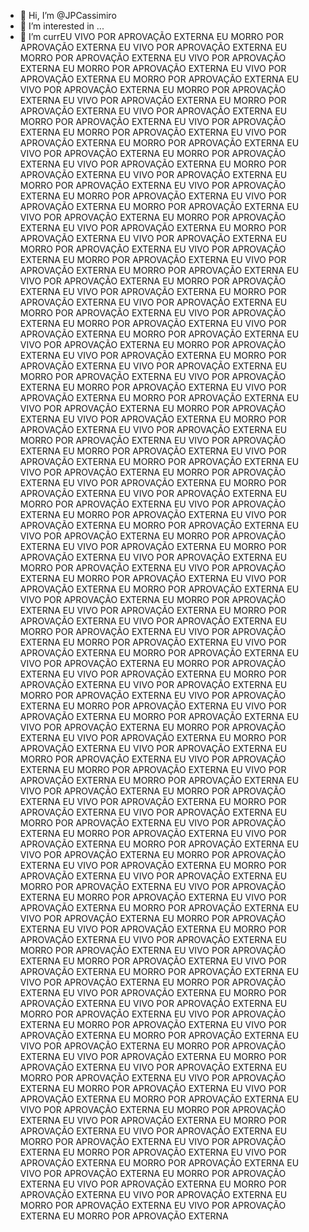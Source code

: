 - 👋 Hi, I’m @JPCassimiro
- 👀 I’m interested in ...
- 🌱 I’m currEU VIVO POR APROVAÇÃO EXTERNA EU MORRO POR APROVAÇÃO EXTERNA EU VIVO POR APROVAÇÃO EXTERNA EU MORRO POR APROVAÇÃO EXTERNA EU VIVO POR APROVAÇÃO EXTERNA EU MORRO POR APROVAÇÃO EXTERNA EU VIVO POR APROVAÇÃO EXTERNA EU MORRO POR APROVAÇÃO EXTERNA EU VIVO POR APROVAÇÃO EXTERNA EU MORRO POR APROVAÇÃO EXTERNA EU VIVO POR APROVAÇÃO EXTERNA EU MORRO POR APROVAÇÃO EXTERNA EU VIVO POR APROVAÇÃO EXTERNA EU MORRO POR APROVAÇÃO EXTERNA EU VIVO POR APROVAÇÃO EXTERNA EU MORRO POR APROVAÇÃO EXTERNA EU VIVO POR APROVAÇÃO EXTERNA EU MORRO POR APROVAÇÃO EXTERNA EU VIVO POR APROVAÇÃO EXTERNA EU MORRO POR APROVAÇÃO EXTERNA EU VIVO POR APROVAÇÃO EXTERNA EU MORRO POR APROVAÇÃO EXTERNA EU VIVO POR APROVAÇÃO EXTERNA EU MORRO POR APROVAÇÃO EXTERNA EU VIVO POR APROVAÇÃO EXTERNA EU MORRO POR APROVAÇÃO EXTERNA EU VIVO POR APROVAÇÃO EXTERNA EU MORRO POR APROVAÇÃO EXTERNA EU VIVO POR APROVAÇÃO EXTERNA EU MORRO POR APROVAÇÃO EXTERNA EU VIVO POR APROVAÇÃO EXTERNA EU MORRO POR APROVAÇÃO EXTERNA EU VIVO POR APROVAÇÃO EXTERNA EU MORRO POR APROVAÇÃO EXTERNA EU VIVO POR APROVAÇÃO EXTERNA EU MORRO POR APROVAÇÃO EXTERNA EU VIVO POR APROVAÇÃO EXTERNA EU MORRO POR APROVAÇÃO EXTERNA EU VIVO POR APROVAÇÃO EXTERNA EU MORRO POR APROVAÇÃO EXTERNA EU VIVO POR APROVAÇÃO EXTERNA EU MORRO POR APROVAÇÃO EXTERNA EU VIVO POR APROVAÇÃO EXTERNA EU MORRO POR APROVAÇÃO EXTERNA EU VIVO POR APROVAÇÃO EXTERNA EU MORRO POR APROVAÇÃO EXTERNA EU VIVO POR APROVAÇÃO EXTERNA EU MORRO POR APROVAÇÃO EXTERNA EU VIVO POR APROVAÇÃO EXTERNA EU MORRO POR APROVAÇÃO EXTERNA EU VIVO POR APROVAÇÃO EXTERNA EU MORRO POR APROVAÇÃO EXTERNA EU VIVO POR APROVAÇÃO EXTERNA EU MORRO POR APROVAÇÃO EXTERNA EU VIVO POR APROVAÇÃO EXTERNA EU MORRO POR APROVAÇÃO EXTERNA EU VIVO POR APROVAÇÃO EXTERNA EU MORRO POR APROVAÇÃO EXTERNA EU VIVO POR APROVAÇÃO EXTERNA EU MORRO POR APROVAÇÃO EXTERNA EU VIVO POR APROVAÇÃO EXTERNA EU MORRO POR APROVAÇÃO EXTERNA EU VIVO POR APROVAÇÃO EXTERNA EU MORRO POR APROVAÇÃO EXTERNA EU VIVO POR APROVAÇÃO EXTERNA EU MORRO POR APROVAÇÃO EXTERNA EU VIVO POR APROVAÇÃO EXTERNA EU MORRO POR APROVAÇÃO EXTERNA EU VIVO POR APROVAÇÃO EXTERNA EU MORRO POR APROVAÇÃO EXTERNA EU VIVO POR APROVAÇÃO EXTERNA EU MORRO POR APROVAÇÃO EXTERNA EU VIVO POR APROVAÇÃO EXTERNA EU MORRO POR APROVAÇÃO EXTERNA EU VIVO POR APROVAÇÃO EXTERNA EU MORRO POR APROVAÇÃO EXTERNA EU VIVO POR APROVAÇÃO EXTERNA EU MORRO POR APROVAÇÃO EXTERNA EU VIVO POR APROVAÇÃO EXTERNA EU MORRO POR APROVAÇÃO EXTERNA EU VIVO POR APROVAÇÃO EXTERNA EU MORRO POR APROVAÇÃO EXTERNA EU VIVO POR APROVAÇÃO EXTERNA EU MORRO POR APROVAÇÃO EXTERNA EU VIVO POR APROVAÇÃO EXTERNA EU MORRO POR APROVAÇÃO EXTERNA EU VIVO POR APROVAÇÃO EXTERNA EU MORRO POR APROVAÇÃO EXTERNA EU VIVO POR APROVAÇÃO EXTERNA EU MORRO POR APROVAÇÃO EXTERNA EU VIVO POR APROVAÇÃO EXTERNA EU MORRO POR APROVAÇÃO EXTERNA EU VIVO POR APROVAÇÃO EXTERNA EU MORRO POR APROVAÇÃO EXTERNA EU VIVO POR APROVAÇÃO EXTERNA EU MORRO POR APROVAÇÃO EXTERNA EU VIVO POR APROVAÇÃO EXTERNA EU MORRO POR APROVAÇÃO EXTERNA EU VIVO POR APROVAÇÃO EXTERNA EU MORRO POR APROVAÇÃO EXTERNA EU VIVO POR APROVAÇÃO EXTERNA EU MORRO POR APROVAÇÃO EXTERNA EU VIVO POR APROVAÇÃO EXTERNA EU MORRO POR APROVAÇÃO EXTERNA EU VIVO POR APROVAÇÃO EXTERNA EU MORRO POR APROVAÇÃO EXTERNA EU VIVO POR APROVAÇÃO EXTERNA EU MORRO POR APROVAÇÃO EXTERNA EU VIVO POR APROVAÇÃO EXTERNA EU MORRO POR APROVAÇÃO EXTERNA EU VIVO POR APROVAÇÃO EXTERNA EU MORRO POR APROVAÇÃO EXTERNA EU VIVO POR APROVAÇÃO EXTERNA EU MORRO POR APROVAÇÃO EXTERNA EU VIVO POR APROVAÇÃO EXTERNA EU MORRO POR APROVAÇÃO EXTERNA EU VIVO POR APROVAÇÃO EXTERNA EU MORRO POR APROVAÇÃO EXTERNA EU VIVO POR APROVAÇÃO EXTERNA EU MORRO POR APROVAÇÃO EXTERNA EU VIVO POR APROVAÇÃO EXTERNA EU MORRO POR APROVAÇÃO EXTERNA EU VIVO POR APROVAÇÃO EXTERNA EU MORRO POR APROVAÇÃO EXTERNA EU VIVO POR APROVAÇÃO EXTERNA EU MORRO POR APROVAÇÃO EXTERNA EU VIVO POR APROVAÇÃO EXTERNA EU MORRO POR APROVAÇÃO EXTERNA EU VIVO POR APROVAÇÃO EXTERNA EU MORRO POR APROVAÇÃO EXTERNA EU VIVO POR APROVAÇÃO EXTERNA EU MORRO POR APROVAÇÃO EXTERNA EU VIVO POR APROVAÇÃO EXTERNA EU MORRO POR APROVAÇÃO EXTERNA EU VIVO POR APROVAÇÃO EXTERNA EU MORRO POR APROVAÇÃO EXTERNA EU VIVO POR APROVAÇÃO EXTERNA EU MORRO POR APROVAÇÃO EXTERNA EU VIVO POR APROVAÇÃO EXTERNA EU MORRO POR APROVAÇÃO EXTERNA EU VIVO POR APROVAÇÃO EXTERNA EU MORRO POR APROVAÇÃO EXTERNA EU VIVO POR APROVAÇÃO EXTERNA EU MORRO POR APROVAÇÃO EXTERNA EU VIVO POR APROVAÇÃO EXTERNA EU MORRO POR APROVAÇÃO EXTERNA EU VIVO POR APROVAÇÃO EXTERNA EU MORRO POR APROVAÇÃO EXTERNA EU VIVO POR APROVAÇÃO EXTERNA EU MORRO POR APROVAÇÃO EXTERNA EU VIVO POR APROVAÇÃO EXTERNA EU MORRO POR APROVAÇÃO EXTERNA EU VIVO POR APROVAÇÃO EXTERNA EU MORRO POR APROVAÇÃO EXTERNA EU VIVO POR APROVAÇÃO EXTERNA EU MORRO POR APROVAÇÃO EXTERNA EU VIVO POR APROVAÇÃO EXTERNA EU MORRO POR APROVAÇÃO EXTERNA EU VIVO POR APROVAÇÃO EXTERNA EU MORRO POR APROVAÇÃO EXTERNA EU VIVO POR APROVAÇÃO EXTERNA EU MORRO POR APROVAÇÃO EXTERNA EU VIVO POR APROVAÇÃO EXTERNA EU MORRO POR APROVAÇÃO EXTERNA EU VIVO POR APROVAÇÃO EXTERNA EU MORRO POR APROVAÇÃO EXTERNA EU VIVO POR APROVAÇÃO EXTERNA EU MORRO POR APROVAÇÃO EXTERNA EU VIVO POR APROVAÇÃO EXTERNA EU MORRO POR APROVAÇÃO EXTERNA EU VIVO POR APROVAÇÃO EXTERNA EU MORRO POR APROVAÇÃO EXTERNA EU VIVO POR APROVAÇÃO EXTERNA EU MORRO POR APROVAÇÃO EXTERNA EU VIVO POR APROVAÇÃO EXTERNA EU MORRO POR APROVAÇÃO EXTERNA EU VIVO POR APROVAÇÃO EXTERNA EU MORRO POR APROVAÇÃO EXTERNA EU VIVO POR APROVAÇÃO EXTERNA EU MORRO POR APROVAÇÃO EXTERNA EU VIVO POR APROVAÇÃO EXTERNA EU MORRO POR APROVAÇÃO EXTERNA EU VIVO POR APROVAÇÃO EXTERNA EU MORRO POR APROVAÇÃO EXTERNA EU VIVO POR APROVAÇÃO EXTERNA EU MORRO POR APROVAÇÃO EXTERNA 

<!---
JPCassimiro/JPCassimiro is a ✨ special ✨ repository because its `README.md` (this file) appears on your GitHub profile.
You can click the Preview link to take a look at your changes.
--->
